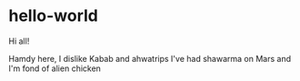 # hello-world

Hi all!

Hamdy here, I dislike Kabab and ahwatrips
I've had shawarma on Mars and I'm fond of alien chicken
